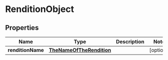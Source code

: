 
# RenditionObject

## Properties
Name | Type | Description | Notes
------------ | ------------- | ------------- | -------------
**renditionName** | [**TheNameOfTheRendition**](TheNameOfTheRendition.md) |  |  [optional]



